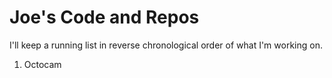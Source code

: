 Joe's Code and Repos
====================

I'll keep a running list in reverse chronological order of what I'm working on.

1. Octocam
